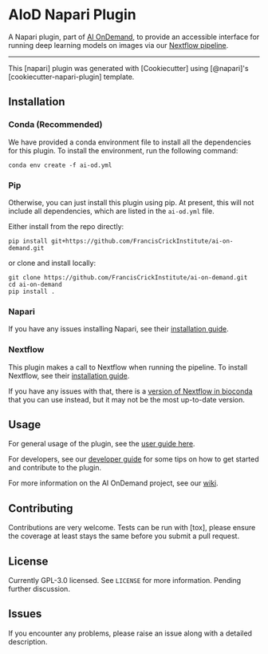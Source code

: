 # AIoD Napari Plugin

A Napari plugin, part of [AI OnDemand](https://github.com/FrancisCrickInstitute/AIoD-Model-Registry/wiki), to provide an accessible interface for running deep learning models on images via our [Nextflow pipeline](https://github.com/FrancisCrickInstitute/Segment-Flow).

----------------------------------

This [napari] plugin was generated with [Cookiecutter] using [@napari]'s [cookiecutter-napari-plugin] template.

## Installation
### Conda (Recommended)
We have provided a conda environment file to install all the dependencies for this plugin. To install the environment, run the following command:

    conda env create -f ai-od.yml

### Pip
Otherwise, you can just install this plugin using pip. At present, this will not include all dependencies, which are listed in the `ai-od.yml` file.

Either install from the repo directly:

    pip install git+https://github.com/FrancisCrickInstitute/ai-on-demand.git

or clone and install locally:

    git clone https://github.com/FrancisCrickInstitute/ai-on-demand.git
    cd ai-on-demand
    pip install .

### Napari

If you have any issues installing Napari, see their [installation guide](https://napari.org/stable/tutorials/fundamentals/installation.html).

### Nextflow
This plugin makes a call to Nextflow when running the pipeline. To install Nextflow, see their [installation guide](https://www.nextflow.io/docs/latest/install.html).

If you have any issues with that, there is a [version of Nextflow in bioconda](https://anaconda.org/bioconda/nextflow) that you can use instead, but it may not be the most up-to-date version.

## Usage
For general usage of the plugin, see the [user guide here](user_guide.md).

For developers, see our [developer guide](developer_guide.md) for some tips on how to get started and contribute to the plugin.

For more information on the AI OnDemand project, see our [wiki](https://github.com/FrancisCrickInstitute/AIoD-Model-Registry/wiki).

## Contributing

Contributions are very welcome. Tests can be run with [tox], please ensure the coverage at least stays the same before you submit a pull request.

## License

Currently GPL-3.0 licensed. See `LICENSE` for more information. Pending further discussion.

## Issues

If you encounter any problems, please raise an issue along with a detailed description.